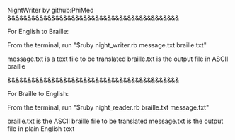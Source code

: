 NightWriter by github:PhiMed
&&&&&&&&&&&&&&&&&&&&&&&&&&&&&&&&&&&&&&&&&&&

For English to Braille:

  From the terminal, run "$ruby night_writer.rb message.txt braille.txt"

message.txt is a text file to be translated
braille.txt is the output file in ASCII braille


&&&&&&&&&&&&&&&&&&&&&&&&&&&&&&&&&&&&&&&&&&&

For Braille to English:

  From the terminal, run "$ruby night_reader.rb braille.txt message.txt"

  braille.txt is the ASCII braille file to be translated
  message.txt is the output file in plain English text
